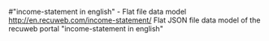 #"income-statement in english" - Flat file data model
http://en.recuweb.com/income-statement/
Flat JSON file data model of the recuweb portal "income-statement in english"
